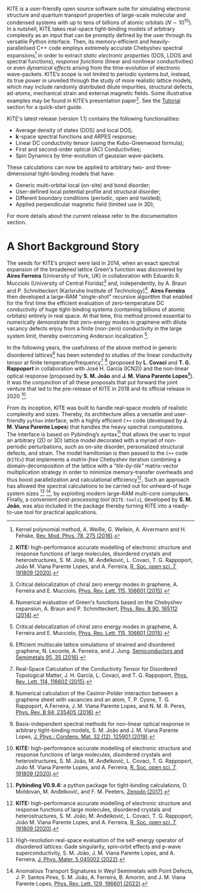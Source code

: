 KITE is a user-friendly open source software suite for simulating electronic structure and quantum transport properties of large-scale molecular and condensed systems with up to tens of billions of atomic orbitals ($N\sim 10^{10}$). In a nutshell, KITE takes real-space tight-binding models of arbitrary complexity as an input that can be promptly defined by the user through its versatile Python interface. Then, its memory-efficient and heavily-parallelised C++ code employs extremely accurate Chebyshev spectral expansions[^1] in order to extract *static electronic properties* (DOS, LDOS and spectral functions), *response functions* (linear and nonlinear conductivities) or even *dynamical effects* arising from the time-evolution of electronic wave-packets. KITE’s scope is not limited to periodic systems but, instead, its true power in unveiled through the study of more realistic lattice models, which may include randomly distributed dilute impurities, structural defects, ad-atoms, mechanical strain and external magnetic fields. Some illustrative examples may be found in KITE’s presentation paper[^2]. See the [Tutorial][tutorial] section for a quick-start guide.

KITE's latest release (version 1.1) contains the following functionalities:

* Average density of states (DOS) and local DOS;
* $\mathbf{k}$-space spectral functions and ARPES response;
* Linear DC conductivity tensor (using the Kubo-Greenwood formula);
* First and second-order optical (AC) Conductivities;
* Spin Dynamics by time-evolution of gaussian wave-packets.

These calculations can now be applied to arbitrary two- and three-dimensional tight-binding models that have:

* Generic multi-orbital local (on-site) and bond disorder;
* User-defined local potential profile and structural disorder;
* Different boundary conditions (periodic, open and twisted);
* Applied perpendicular magnetic field (limited use in 3D);

For more details about the current release refer to the documentation section.

# A Short Background Story

The seeds for KITE’s project were laid in 2014, when an exact spectral expansion of the broadened lattice Green's function was discovered by **Aires Ferreira** (University of York, UK) in collaboration with Eduardo R. Mucciolo (University of Central Florida)[^3] and, independently, by A. Braun and P. Schmitteckert (Karlsruhe Institute of Technology)[^4]. **Aires Ferreira** then developed a large-RAM "single-shot" recursive algorithm that enabled for the first time the efficient evaluation of zero-temperature DC conductivity of huge tight-binding systems (containing billions of atomic orbitals) entirely in real space. At that time, this method proved essential to numerically demonstrate that zero-energy modes in graphene with dilute vacancy defects enjoy from a finite (non-zero) conductivity  in the large system limit, thereby overcoming Anderson localization [^3].

In the following years, the usefulness of the above method in generic disordered lattices[^5] has been extended to studies of the linear conductivity tensor at finite temperature/frequency[^6] [^7] (proposed by **L. Covaci** and **T. G. Rappoport** in collaboration with José H. García (ICN2)) and the non-linear optical response (proposed by **S. M. João** and **J. M. Viana Parente Lopes**[^8]). It was the conjunction of all these proposals that put forward the joint venture that led to the pre-release of KITE in 2018 and its official release in 2020 [^2].

From its inception, KITE was built to handle real-space models of realistic complexity and sizes. Thereby, its architecture allies a versatile and user-friendly $\texttt{python}$ interface, with a highly efficient $\texttt{C++}$ code (developed by **J. M. Viana Parente Lopes**) that handles the heavy spectral computations. The interface is based on Pybinding’s syntax[^9] that allows the user to input an arbitrary (2D or 3D) lattice model decorated with a myriad of non-periodic perturbations, such as on-site disorder, personalized structural defects, and strain. The model hamiltonian is then passed to the $\texttt{C++}$ code ($\texttt{KITEx}$) that implements a *matrix-free* Chebyshev iteration combining a domain-decomposition of the lattice with a *"tile-by-tile"* matrix-vector multiplication strategy in order to minimize memory-transfer overheads and thus boost parallelization and calculational efficiency[^2]. Such an approach has allowed the spectral calculations to be carried out for unheard-of huge system sizes [^10] [^11], by exploiting modern large-RAM multi-core computers. Finally, a convenient *post-processing tool* ($\texttt{KITE-tools}$), developed by **S. M. João**, was also included in the package thereby turning KITE into a ready-to-use tool for practical applications.

[^1]: Kernel polynomial method, A. Weiße, G. Wellein, A. Alvermann and H. Fehske, [Rev. Mod. Phys. 78, 275 (2016)](https://journals.aps.org/rmp/abstract/10.1103/RevModPhys.78.275).

[^2]: **KITE:** high-performance accurate modelling of electronic structure and response functions of large molecules, disordered crystals and heterostructures, S. M. João, M. Anđelković, L. Covaci, T. G. Rappoport, João M. Viana Parente Lopes, and A. Ferreira, [R. Soc. open sci. 7, 191809 (2020)](https://royalsocietypublishing.org/doi/10.1098/rsos.191809).

[^3]: Critical delocalization of chiral zero energy modes in graphene, A. Ferreira and E. Mucciolo, [Phys. Rev. Lett. 115, 106601 (2015)](https://journals.aps.org/prl/abstract/10.1103/PhysRevLett.115.106601).

[^4]: Numerical evaluation of Green's functions based on the Chebyshev expansion, A. Braun and P. Schmitteckert, [Phys. Rev. B 90, 165112 (2014)](https://journals.aps.org/prb/abstract/10.1103/PhysRevB.90.165112).

[^5]: Efficient multiscale lattice simulations of strained and disordered graphene, N. Leconte, A. Ferreira, and J. Jung. [Semiconductors and Semimetals 95, 35 (2016)](https://www.sciencedirect.com/science/article/abs/pii/S0080878416300047).

[^6]: Real-Space Calculation of the Conductivity Tensor for Disordered Topological Matter, J. H. García, L. Covaci, and T. G. Rappoport, [Phys. Rev. Lett. 114, 116602 (2015)](https://journals.aps.org/prl/abstract/10.1103/PhysRevLett.114.116602).

[^7]: Numerical calculation of the Casimir-Polder interaction between a graphene sheet with vacancies and an atom, T. P. Cysne, T. G. Rappoport, A.Ferreira, J. M. Viana Parente Lopes, and N. M. R. Peres, [Phys. Rev. B 94, 235405 (2016)](https://journals.aps.org/prb/abstract/10.1103/PhysRevB.94.235405).

[^8]: Basis-independent spectral methods for non-linear optical response in arbitrary tight-binding models, S. M. João and J. M. Viana Parente Lopes, [J. Phys.: Condens. Mat. 32 (12), 125901 (2019)](https://iopscience.iop.org/article/10.1088/1361-648X/ab59ec/meta).

[^9]: **Pybinding V0.9.4:** a python package for tight-binding calculations, D. Moldovan, M. Anđelković, and F. M. Peeters, [Zenodo (2017)](doi:10.5281/zenodo.826942).

[^10]: High-resolution real-space evaluation of the self-energy operator of disordered lattices: Gade singularity, spin–orbit effects and p-wave superconductivity, S. M. João, J. M. Viana Parente Lopes, and A. Ferreira, [J. Phys. Mater. 5 045002 (2022)](https://doi.org/10.1088/2515-7639/ac91f9).

[^11]: Anomalous Transport Signatures in Weyl Semimetals with Point Defects, J. P. Santos Pires, S. M. João, A. Ferreira, B. Amorim, and J. M. Viana Parente Lopes, [Phys. Rev. Lett. 129, 196601 (2022)](https://doi.org/10.1103/PhysRevLett.129.196601).

[tutorial]: ../documentation/index.md
